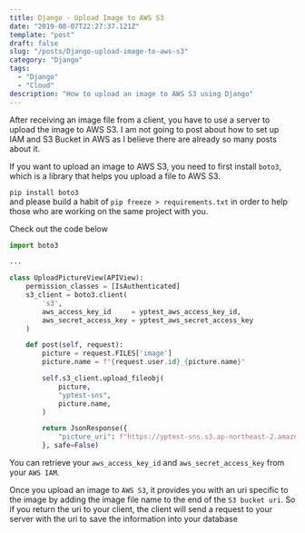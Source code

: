 ```yaml
---
title: Django - Upload Image to AWS S3
date: "2019-08-07T22:27:37.121Z"
template: "post"
draft: false
slug: "/posts/Django-upload-image-to-aws-s3"
category: "Django"
tags:
  - "Django"
  - "Cloud"
description: "How to upload an image to AWS S3 using Django"
---
```


After receiving an image file from a client, you have to use a server to upload the image to AWS S3. I am not going to post about how to set up IAM and S3 Bucket in AWS as I believe there are already so many posts about it.

If you want to upload an image to AWS S3, you need to first install `boto3`, which is a library that helps you upload a file to AWS S3.

`pip install boto3` <br>
and please build a habit of `pip freeze > requirements.txt` in order to help those who are working on the same project with you.

Check out the code below

```python
import boto3

...

class UploadPictureView(APIView):
    permission_classes = [IsAuthenticated]
    s3_client = boto3.client(
        's3',
        aws_access_key_id     = yptest_aws_access_key_id,
        aws_secret_access_key = yptest_aws_secret_access_key
    )

    def post(self, request):
        picture = request.FILES['image']
        picture.name = f"{request.user.id}_{picture.name}"

        self.s3_client.upload_fileobj(
            picture,
            "yptest-sns",
            picture.name,
        )

        return JsonResponse({
            "picture_uri": f"https://yptest-sns.s3.ap-northeast-2.amazonaws.com/{picture}"
        }, safe=False)
```

You can retrieve your `aws_access_key_id` and `aws_secret_access_key` from your `AWS IAM`. <br>

Once you upload an image to `AWS S3`, it provides you with an uri specific to the image by adding the image file name to the end of the `S3 bucket uri`. So if you return the uri to your client, the client will send a request to your server with the uri to save the information into your database
